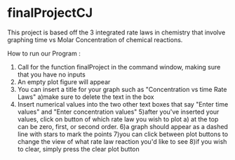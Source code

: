 # finalProjectCJ

This project is based off the 3 integrated rate laws in chemistry that involve graphing 
time vs Molar Concentration of chemical reactions. 

How to run our Program :
1) Call for the function finalProject in the command window, making sure that you have no inputs
2) An empty plot figure will appear
3) You can insert a title for your graph such as "Concentration vs time Rate Laws"
    a)make sure to delete the text in the box
4) Insert numerical values into the two other text boxes that say "Enter time values" and "Enter concentration values"
5)after you've inserted your values, click on button of which rate law you wish to plot 
    a) at the top can be zero, first, or second order. 
6)a graph should appear as a dashed line with stars to mark the points
7)you can click between plot buttons to change the view of what rate law reaction you'd like to see
8)if you wish to clear, simply press the clear plot button 
